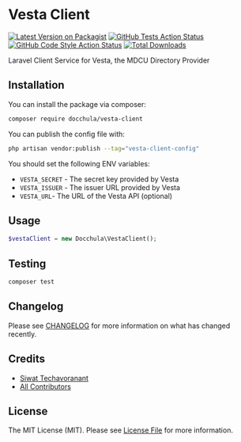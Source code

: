 # Vesta Client

[![Latest Version on Packagist](https://img.shields.io/packagist/v/docchula/vesta-client.svg?style=flat-square)](https://packagist.org/packages/docchula/vesta-client)
[![GitHub Tests Action Status](https://img.shields.io/github/workflow/status/docchula/vesta-client/run-tests?label=tests)](https://github.com/docchula/vesta-client/actions?query=workflow%3Arun-tests+branch%3Amain)
[![GitHub Code Style Action Status](https://img.shields.io/github/workflow/status/docchula/vesta-client/Fix%20PHP%20code%20style%20issues?label=code%20style)](https://github.com/docchula/vesta-client/actions?query=workflow%3A"Fix+PHP+code+style+issues"+branch%3Amain)
[![Total Downloads](https://img.shields.io/packagist/dt/docchula/vesta-client.svg?style=flat-square)](https://packagist.org/packages/docchula/vesta-client)

Laravel Client Service for Vesta, the MDCU Directory Provider

## Installation

You can install the package via composer:

```bash
composer require docchula/vesta-client
```

You can publish the config file with:

```bash
php artisan vendor:publish --tag="vesta-client-config"
```

You should set the following ENV variables:

- `VESTA_SECRET` - The secret key provided by Vesta
- `VESTA_ISSUER` - The issuer URL provided by Vesta
- `VESTA_URL`- The URL of the Vesta API (optional)

## Usage

```php
$vestaClient = new Docchula\VestaClient();
```

## Testing

```bash
composer test
```

## Changelog

Please see [CHANGELOG](CHANGELOG.md) for more information on what has changed recently.

## Credits

- [Siwat Techavoranant](https://github.com/keenthekeen)
- [All Contributors](../../contributors)

## License

The MIT License (MIT). Please see [License File](LICENSE.md) for more information.
